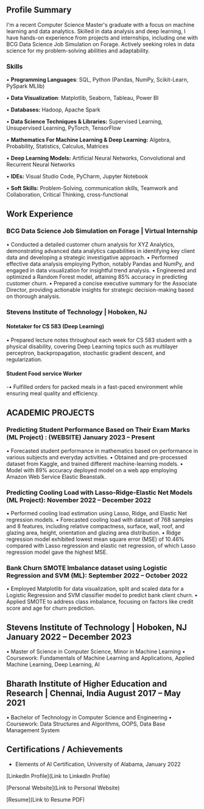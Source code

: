 

## Profile Summary
I'm a recent Computer Science Master's graduate with a focus on machine learning and data analytics. Skilled in data analysis and deep learning, I have hands-on experience from projects and internships, including one with BCG Data Science Job Simulation on Forage. Actively seeking roles in data science for my problem-solving abilities and adaptability.

### Skills
• **Programming Languages**: SQL, Python (Pandas, NumPy, Scikit-Learn, PySpark MLlib)

• **Data Visualization**: Matplotlib, Seaborn, Tableau, Power BI

• **Databases:** Hadoop, Apache Spark

• **Data Science Techniques & Libraries:** Supervised Learning, Unsupervised Learning, PyTorch, TensorFlow

• **Mathematics For Machine Learning & Deep Learning:** Algebra, Probability, Statistics, Calculus, Matrices

• **Deep Learning Models:** Artificial Neural Networks, Convolutional and Recurrent Neural Networks

• **IDEs:** Visual Studio Code, PyCharm, Jupyter Notebook

• **Soft Skills:** Problem-Solving, communication skills, Teamwork and Collaboration, Critical Thinking, cross-functional

## Work Experience
### BCG Data Science Job Simulation on Forage | Virtual Internship
• Conducted a detailed customer churn analysis for XYZ Analytics, demonstrating advanced data analytics capabilities in identifying key client data and developing a strategic investigative approach.
• Performed effective data analysis employing Python, notably Pandas and NumPy, and engaged in data visualization for insightful trend analysis.
• Engineered and optimized a Random Forest model, attaining 85% accuracy in predicting customer churn.
• Prepared a concise executive summary for the Associate Director, providing actionable insights for strategic decision-making based on thorough analysis.

### Stevens Institute of Technology | Hoboken, NJ
#### Notetaker for CS 583 (Deep Learning)
• Prepared lecture notes throughout each week for CS 583 student with a physical disability, covering Deep Learning topics such as multilayer perceptron, backpropagation, stochastic gradient descent, and regularization.
#### Student Food service Worker
-• Fulfilled orders for packed meals in a fast-paced environment while ensuring meal quality and efficiency.

## ACADEMIC PROJECTS
### Predicting Student Performance Based on Their Exam Marks (ML Project) : (WEBSITE) January 2023 – Present
• Forecasted student performance in mathematics based on performance in various subjects and everyday activities.
• Obtained and pre-processed dataset from Kaggle, and trained different machine-learning models.
• Model with 89% accuracy deployed model on a web app employing Amazon Web Service Elastic Beanstalk.
### Predicting Cooling Load with Lasso-Ridge-Elastic Net Models (ML Project): November 2022 – December 2022
• Performed cooling load estimation using Lasso, Ridge, and Elastic Net regression models.
• Forecasted cooling load with dataset of 768 samples and 8 features, including relative compactness, surface, wall, roof, and glazing area, height, orientation and glazing area distribution.
• Ridge regression model exhibited lowest mean square error (MSE) of 10.46% compared with Lasso regression and elastic net regression, of which Lasso regression model gave the highest MSE.
### Bank Churn SMOTE Imbalance dataset using Logistic Regression and SVM (ML): September 2022 – October 2022
• Employed Matplotlib for data visualization, split and scaled data for a Logistic Regression and SVM classifier model to predict bank client churn.
• Applied SMOTE to address class imbalance, focusing on factors like credit score and age for churn prediction.

## Stevens Institute of Technology | Hoboken, NJ January 2022 – December 2023
• Master of Science in Computer Science, Minor in Machine Learning
• Coursework: Fundamentals of Machine Learning and Applications, Applied Machine Learning, Deep Learning, AI

## Bharath Institute of Higher Education and Research | Chennai, India August 2017 – May 2021
• Bachelor of Technology in Computer Science and Engineering
• Coursework: Data Structures and Algorithms, OOPS, Data Base Management System

  
## Certifications / Achievements
- Elements of AI Certification, University of Alabama, January 2022

[LinkedIn Profile](Link to LinkedIn Profile)

[Personal Website](Link to Personal Website)

[Resume](Link to Resume PDF)

